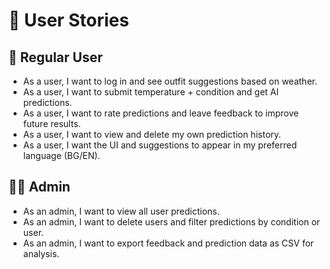 # 📌 User Stories

## 👤 Regular User
- As a user, I want to log in and see outfit suggestions based on weather.
- As a user, I want to submit temperature + condition and get AI predictions.
- As a user, I want to rate predictions and leave feedback to improve future results.
- As a user, I want to view and delete my own prediction history.
- As a user, I want the UI and suggestions to appear in my preferred language (BG/EN).

## 👨‍💼 Admin
- As an admin, I want to view all user predictions.
- As an admin, I want to delete users and filter predictions by condition or user.
- As an admin, I want to export feedback and prediction data as CSV for analysis.
